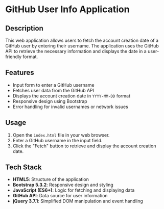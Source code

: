 # GitHub User Info Application

## Description
This web application allows users to fetch the account creation date of a GitHub user by entering their username. The application uses the GitHub API to retrieve the necessary information and displays the date in a user-friendly format.

## Features
- Input form to enter a GitHub username
- Fetches user data from the GitHub API
- Displays the account creation date in `YYYY-MM-DD` format
- Responsive design using Bootstrap
- Error handling for invalid usernames or network issues

## Usage
1. Open the `index.html` file in your web browser.
2. Enter a GitHub username in the input field.
3. Click the "Fetch" button to retrieve and display the account creation date.

## Tech Stack
- **HTML5**: Structure of the application
- **Bootstrap 5.3.2**: Responsive design and styling
- **JavaScript (ES6+)**: Logic for fetching and displaying data
- **GitHub API**: Data source for user information
- **jQuery 3.7.1**: Simplified DOM manipulation and event handling